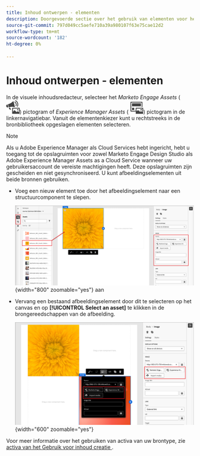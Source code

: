 ```yaml
---
title: Inhoud ontwerpen - elementen
description: Doorgevoerde sectie over het gebruik van elementen voor het ontwerpen van inhoud
source-git-commit: 797d049cc5aefe710a39a980107f63e75cae12d2
workflow-type: tm+mt
source-wordcount: '182'
ht-degree: 0%

---
```


# Inhoud ontwerpen - elementen

In de visuele inhoudsredacteur, selecteer het _Marketo Engage Assets_ ( ![&#x200B; het pictogram van Assets van Marketo Engage &#x200B;](../../help/assets/do-not-localize/icon-assets-me.svg)) pictogram of _Experience Manager Assets_ ( ![&#x200B; het pictogram van AEM Assets &#x200B;](../../help/assets/do-not-localize/icon-assets-aem.svg)) pictogram in de linkernavigatiebar. Vanuit de elementenkiezer kunt u rechtstreeks in de bronbibliotheek opgeslagen elementen selecteren.

>[!NOTE]
>
>Als u Adobe Experience Manager als Cloud Services hebt ingericht, hebt u toegang tot de opslagruimten voor zowel Marketo Engage Design Studio als Adobe Experience Manager Assets as a Cloud Service wanneer uw gebruikersaccount de vereiste machtigingen heeft. Deze opslagruimten zijn gescheiden en niet gesynchroniseerd. U kunt afbeeldingselementen uit beide bronnen gebruiken.

* Voeg een nieuw element toe door het afbeeldingselement naar een structuurcomponent te slepen.

  ![&#x200B; belemmering een activa van Marketo Engage op het canvas en pas de montages &#x200B;](../assets/content-design-shared/content-design-add-asset.png){width="800" zoomable="yes"} aan

* Vervang een bestaand afbeeldingselement door dit te selecteren op het canvas en op **[!UICONTROL Select an asset]** te klikken in de brongereedschappen van de afbeelding.

  ![&#x200B; Uitgezocht een middel van de bronbibliotheek &#x200B;](../assets/content-design-shared/visual-designer-select-an-asset.png){width="600" zoomable="yes"}

Voor meer informatie over het gebruiken van activa van uw brontype, zie [&#x200B; activa van het Gebruik voor inhoud creatie &#x200B;](../user/content/assets-overview.md#use-assets-for-content-authoring).
